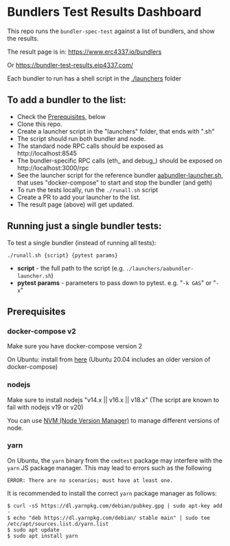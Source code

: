 # Bundlers Test Results Dashboard

This repo runs the `bundler-spec-test` against a list of bundlers, and show the results.

The result page is in: https://www.erc4337.io/bundlers

Or https://bundler-test-results.eip4337.com/

Each bundler to run has a shell script in the [./launchers](./launchers) folder

## To add a bundler to the list:

- Check the [Prerequisites](#prerequisites), below
- Clone this repo.
- Create a launcher script in the "launchers" folder, that ends with ".sh"
- The script should run both bundler and node.
- The standard node RPC calls should be exposed as http://localhost:8545
- The bundler-specific RPC calls (eth_ and debug_) should be exposed on http://localhost:3000/rpc
- See the launcher script for the reference bundler [aabundler-launcher.sh](https://github.com/eth-infinitism/bundlers-test-results/blob/master/launchers/aabundler/aabundler-launcher.sh), that uses "docker-compose" to start and stop the bundler (and geth)
- To run the tests locally, run the `./runall.sh` script
- Create a PR to add your launcher to the list.
- The result page (above) will get updated.

## Running just a single bundler tests:
To test a single bundler (instead of running all tests):

`./runall.sh {script} {pytest params}`
- **script** - the full path to the script (e.g. `./launchers/aabundler-launcher.sh`)
- **pytest params** - parameters to pass down to pytest. e.g. "`-k GAS`" or "`-x`"



## Prerequisites


### docker-compose v2

Make sure you have docker-compose version 2

On Ubuntu: install from [here](https://docs.docker.com/compose/install/linux/#install-the-plugin-manually)
 (Ubuntu 20.04 includes an older version of docker-compose)

### nodejs 
Make sure to install nodejs "v14.x || v16.x || v18.x"
(The script are known to fail with nodejs v19 or v20)

You can use [NVM (Node Version Manager)](https://github.com/nvm-sh/nvm/blob/master/README.md) to manage different versions of node.

### yarn

On Ubuntu, the `yarn` binary from the `cmdtest` package may interfere with the `yarn` JS package manager.
This may lead to errors such as the following

```
ERROR: There are no scenarios; must have at least one.
```

It is recommended to install the correct `yarn` package manager as follows:

```
$ curl -sS https://dl.yarnpkg.com/debian/pubkey.gpg | sudo apt-key add -
$ echo "deb https://dl.yarnpkg.com/debian/ stable main" | sudo tee /etc/apt/sources.list.d/yarn.list
$ sudo apt update
$ sudo apt install yarn
```

